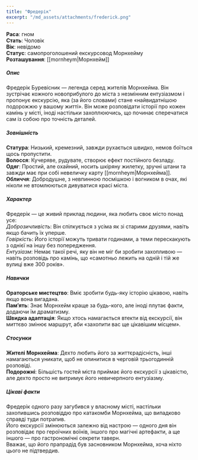 ```yaml
---
title: "Фредерік"
excerpt: "/md_assets/attachments/frederick.png"
---
```


**Раса**: гном  
**Стать**: Чоловік  
**Вік**: невідомо  
**Статус**: самопроголошений екскурсовод Морнхейму  
**Розташування**: [[mornheym|Морнхейм]]  

##### Опис
Фредерік Буревісник — легенда серед жителів Морнхейма. Він зустрічає кожного новоприбулого до міста з незмінним ентузіазмом і пропонує екскурсію, яка (за його словами) стане «найвидатнішою подорожжю у вашому житті». Він може розповідати історії про кожен камінь у місті, іноді настільки захоплюючись, що починає сперечатися сам із собою про точність деталей.

##### Зовнішність  
**Статура**: Низький, кремезний, завжди рухається швидко, немов боїться щось пропустити.  
**Волосся**: Кучеряве, рудувате, створює ефект постійного безладу.  
**Одяг**: Простий, але охайний, носить шкіряну жилетку, зручні штани та завжди має при собі невеличку карту [[mornheym|Морнхейма]].  
**Обличчя**: Добродушне, з невпинною посмішкою і вогником в очах, які ніколи не втомлюються дивуватися красі міста.  

##### Характер
Фредерік — це живий приклад людини, яка любить своє місто понад усе:  
_Доброзичливість_: Він спілкується з усіма як зі старими друзями, навіть якщо бачить їх уперше.  
*Говіркість*: Його історії можуть тривати годинами, а теми перескакують з однієї на іншу без попередження.  
*Ентузіазм*: Немає такої речі, яку він не міг би зробити захопливою — навіть розповідь про камінь, що «самотньо лежить на одній і тій же вулиці вже 300 років».  

##### Навички

**Ораторське мистецтво**: Вміє зробити будь-яку історію цікавою, навіть якщо вона вигадана.  
**Пам’ять**: Знає Морнхейм краще за будь-кого, але іноді плутає факти, додаючи їм драматизму.  
**Швидка адаптація**: Якщо хтось намагається втекти від екскурсії, він миттєво змінює маршрут, аби «захопити вас ще цікавішим місцем».  

##### Стосунки

**Жителі Морнхейма**: Дехто любить його за життєрадісність, інші намагаються уникати, щоб не опинитися в черговій трьогодинній розповіді.  
**Подорожні**: Більшість гостей міста приймає його екскурсії з цікавістю, але дехто просто не витримує його невичерпного ентузіазму.  

##### Цікаві факти

Фредерік одного разу загубився у власному місті, настільки захопившись розповіддю про катакомби Морнхейма, що випадково справді туди потрапив.  
Його екскурсії змінюються залежно від настрою — одного дня він розповідає про героїчних воїнів, іншого про магічні артефакти, а ще іншого — про гастрономічні секрети таверн.  
Вважає, що його прапрадід був засновником Морнхейма, хоча ніхто цього не підтвердив.  
